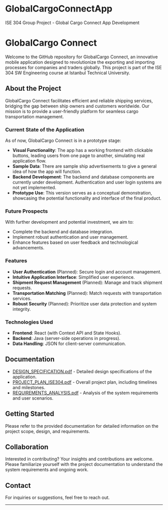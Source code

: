 # GlobalCargoConnectApp
ISE 304 Group Project - Global Cargo Connect App Development

# GlobalCargo Connect

Welcome to the GitHub repository for GlobalCargo Connect, an innovative mobile application designed to revolutionize the exporting and importing processes for companies and traders globally. This project is part of the ISE 304 SW Engineering course at Istanbul Technical University.

## About the Project

GlobalCargo Connect facilitates efficient and reliable shipping services, bridging the gap between ship owners and customers worldwide. Our mission is to provide a user-friendly platform for seamless cargo transportation management.

### Current State of the Application

As of now, GlobalCargo Connect is in a prototype stage:
- **Visual Functionality**: The app has a working frontend with clickable buttons, leading users from one page to another, simulating real application flow.
- **Sample Data**: There are sample ship advertisements to give a general idea of how the app will function.
- **Backend Development**: The backend and database components are currently under development. Authentication and user login systems are not yet implemented.
- **Prototype Use**: This version serves as a conceptual demonstration, showcasing the potential functionality and interface of the final product.

### Future Prospects

With further development and potential investment, we aim to:
- Complete the backend and database integration.
- Implement robust authentication and user management.
- Enhance features based on user feedback and technological advancements.

### Features

- **User Authentication** (Planned): Secure login and account management.
- **Intuitive Application Interface**: Simplified user experience.
- **Shipment Request Management** (Planned): Manage and track shipment requests.
- **Transportation Matching** (Planned): Match requests with transportation services.
- **Robust Security** (Planned): Prioritize user data protection and system integrity.

### Technologies Used

- **Frontend**: React (with Context API and State Hooks).
- **Backend**: Java (server-side operations in progress).
- **Data Handling**: JSON for client-server communication.

## Documentation

- [DESIGN_SPECIFICATION.pdf](./DESIGN_SPECIFICATION.pdf) - Detailed design specifications of the application.
- [PROJECT_PLAN_ISE304.pdf](./PROJECT_PLAN_ISE304.pdf) - Overall project plan, including timelines and milestones.
- [REQUIREMENTS_ANALYSIS.pdf](./REQUIREMENTS_ANALYSIS.pdf) - Analysis of the system requirements and user scenarios.

## Getting Started

Please refer to the provided documentation for detailed information on the project scope, design, and requirements.

## Collaboration

Interested in contributing? Your insights and contributions are welcome. Please familiarize yourself with the project documentation to understand the system requirements and ongoing work.

## Contact

For inquiries or suggestions, feel free to reach out.

---
